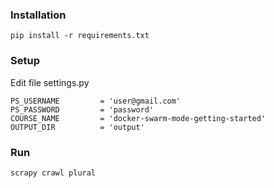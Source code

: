 ### Installation

```
pip install -r requirements.txt
```

### Setup
Edit file settings.py
```
PS_USERNAME         = 'user@gmail.com'
PS_PASSWORD         = 'password'
COURSE_NAME         = 'docker-swarm-mode-getting-started'
OUTPUT_DIR          = 'output'
```

### Run
```
scrapy crawl plural
```
